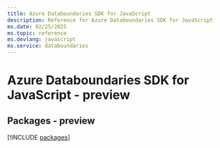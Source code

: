 ```yaml
---
title: Azure Databoundaries SDK for JavaScript
description: Reference for Azure Databoundaries SDK for JavaScript
ms.date: 02/25/2025
ms.topic: reference
ms.devlang: javascript
ms.service: databoundaries
---
```

# Azure Databoundaries SDK for JavaScript - preview
## Packages - preview
[!INCLUDE [packages](databoundaries-index.md)]